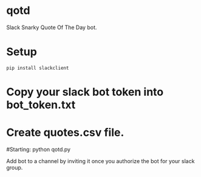 # qotd
Slack Snarky Quote Of The Day bot.

# Setup
 	pip install slackclient
# Copy your slack bot token into bot_token.txt
# Create quotes.csv file.

#Starting:
python qotd.py

Add bot to a channel by inviting it once you authorize the bot for your slack group.
